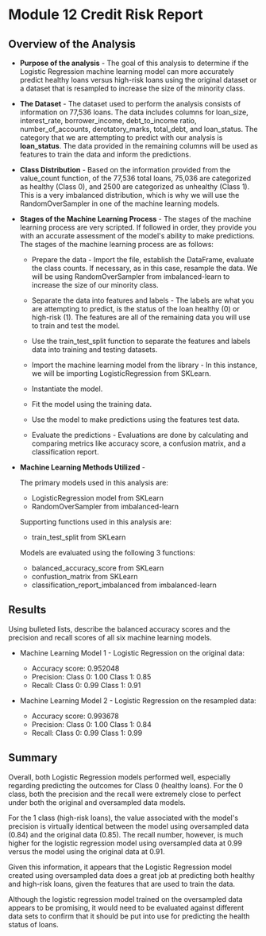 # Module 12 Credit Risk Report

## Overview of the Analysis

* **Purpose of the analysis** - The goal of this analysis to determine if the Logistic Regression machine learning model can more accurately predict healthy loans versus high-risk loans using the original dataset or a dataset that is resampled to increase the size of the minority class.

* **The Dataset** - The dataset used to perform the analysis consists of information on 77,536 loans. The data includes columns for  loan_size, interest_rate, borrower_income, debt_to_income ratio, number_of_accounts, derotatory_marks, total_debt, and loan_status. The category that we are attempting to predict with our analysis is **loan_status**. The data provided in the remaining columns will be used as features to train the data and inform the predictions. 


* **Class Distribution** - Based on the information provided from the value_count function, of the 77,536 total loans, 75,036 are categorized as healthy (Class 0), and 2500 are categorized as unhealthy (Class 1). This is a very imbalanced distribution, which is why we will use the RandomOverSampler in one of the machine learning models.

* **Stages of the Machine Learning Process** - The stages of the machine learning process are very scripted. If followed in order, they provide you with an accurate assessment of the model's ability to make predictions. The stages of the machine learning process are as follows:

    - Prepare the data - Import the file, establish the DataFrame, evaluate the class counts. If necessary, as in this case, resample the data. We will be using RandomOverSampler from imbalanced-learn to increase the size of our minority class.
    
    - Separate the data into features and labels - The labels are what you are attempting to predict, is the status of the loan healthy (0) or high-risk (1). The features are all of the remaining data you will use to train and test the model.
    
    - Use the train_test_split function to separate the features and labels data into training and testing datasets. 
    
    - Import the machine learning model from the library - In this instance, we will be importing LogisticRegression from SKLearn. 
    
    - Instantiate the model.
    
    - Fit the model using the training data.
    
    - Use the model to make predictions using the features test data.
    
    - Evaluate the predictions - Evaluations are done by calculating and comparing metrics like accuracy score, a confusion matrix, and a classification report.
    
* **Machine Learning Methods Utilized** - 

    The primary models used in this analysis are:

    - LogisticRegression model from SKLearn
    - RandomOverSampler from imbalanced-learn
    
    Supporting functions used in this analysis are:
    
    - train_test_split from SKLearn
    
    Models are evaluated using the following 3 functions:
    
    - balanced_accuracy_score from SKLearn
    - confustion_matrix from SKLearn
    - classification_report_imbalanced from imbalanced-learn

## Results

Using bulleted lists, describe the balanced accuracy scores and the precision and recall scores of all six machine learning models.

* Machine Learning Model 1 - Logistic Regression on the original data:
  
  - Accuracy score: 0.952048
  - Precision: Class 0: 1.00 Class 1: 0.85
  - Recall: Class 0: 0.99 Class 1: 0.91
  
* Machine Learning Model 2 - Logistic Regression on the resampled data:

  - Accuracy score: 0.993678
  - Precision: Class 0: 1.00 Class 1: 0.84
  - Recall: Class 0: 0.99 Class 1: 0.99

## Summary

Overall, both Logistic Regression models performed well, especially regarding predicting the outcomes for Class 0 (healthy loans). For the 0 class, both the precision and the recall were extremely close to perfect under both the original and oversampled data models.

For the 1 class (high-risk loans), the value associated with the model's precision is virtually identical between the model using oversampled data (0.84) and the original data (0.85). The recall number, however, is much higher for the logistic regression model using oversampled data at 0.99 versus the model using the original data at 0.91. 

Given this information, it appears that the Logistic Regression model created using oversampled data does a great job at predicting both healthy and high-risk loans, given the features that are used to train the data. 

Although the logistic regression model trained on the oversampled data appears to be promising, it would need to be evaluated against different data sets to confirm that it should be put into use for predicting the health status of loans.
